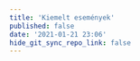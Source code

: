 ```yaml
---
title: 'Kiemelt események'
published: false
date: '2021-01-21 23:06'
hide_git_sync_repo_link: false
---
```


